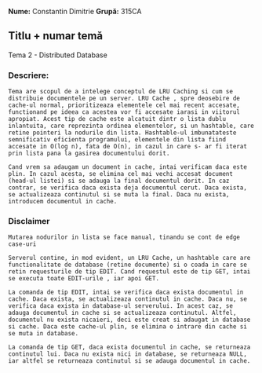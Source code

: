 **Nume:**
Constantin Dimitrie
**Grupă:**
315CA

## Titlu + numar temă
Tema 2 - Distributed Database
### Descriere:
    Tema are scopul de a intelege conceptul de LRU Caching si cum se distribuie documentele pe un server. LRU Cache , spre deosebire de cache-ul normal, prioritizeaza elementele cel mai recent accesate, functionand pe ideea ca acestea vor fi accesate iarasi in viitorul apropiat. Acest tip de cache este alcatuit dintr o lista dublu inlantuita, care reprezinta ordinea elementelor, si un hashtable, care retine pointeri la nodurile din lista. Hashtable-ul imbunatateste semnificativ eficienta programului, elementele din lista fiind accesate in O(log n), fata de O(n), in cazul in care s- ar fi iterat prin lista pana la gasirea documentului dorit.

    Cand vrem sa adaugam un document in cache, intai verificam daca este plin. In cazul acesta, se elimina cel mai vechi accesat document (head-ul listei) si se adauga la final documentul dorit. In caz contrar, se verifica daca exista deja documentul cerut. Daca exista, se actualizeaza continutul si se muta la final. Daca nu exista, introducem documentul in cache.

### Disclaimer
    Mutarea nodurilor in lista se face manual, tinandu se cont de edge case-uri

    Serverul contine, in mod evident, un LRU Cache, un hashtable care are functionalitate de database (retine documente) si o coada in care se retin requesturile de tip EDIT. Cand requestul este de tip GET, intai se executa toate EDIT-urile , iar apoi GET.

    La comanda de tip EDIT, intai se verifica daca exista documentul in cache. Daca exista, se actualizeaza continutul in cache. Daca nu, se verifica daca exista in database-ul serverului. In acest caz, se adauga documentul in cache si se actualizeaza continutul. Altfel, documentul nu exista nicaieri, deci este creat si adaugat in database si cache. Daca este cache-ul plin, se elimina o intrare din cache si se muta in database.

    La comanda de tip GET, daca exista documentul in cache, se returneaza continutul lui. Daca nu exista nici in database, se returneaza NULL, iar altfel se returneaza continutul si se adauga documentul in cache.
